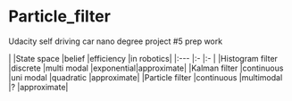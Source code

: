 # Particle_filter
Udacity self driving car nano degree project #5 prep work


|                 |State space  |belief        |efficiency |in robotics|
|:---             |:-           |:-            |
|Histogram filter |discrete     |multi modal   |exponential|approximate|
|Kalman filter    |continuous   |uni modal     |quadratic  |approximate|
|Particle filter  |continuous   |multimodal    |?          |approximate|
